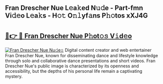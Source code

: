 ## Fran Drescher Nue L𝚎a𝚔ed N𝚞𝚍e - Part-fmn Vi𝚍𝚎o L𝚎a𝚔s - H𝚘𝚝 O𝚗𝚕yf𝚊ns P𝚑𝚘tos xXJ4G

# <h2><a href="http://kf76vk.oniu.top/?m=Fran+Drescher+Nue">🔗👉 🔴 Fran Drescher Nue P𝚑ot𝚘𝚜 V𝚒d𝚎o</a></h2>

[![Fran Drescher Nue Nu𝚍e𝚜](https://i.imgur.com/0qMVB7G.gif)](http://kf76vk.oniu.top/?m=Fran+Drescher+Nue)
Digital content creator and web entertainer Fran Drescher Nue, known for disseminating dance and lifestyle knowledge through solo and collaborative dance presentations and short videos. Fran Drescher Nue's public image is characterized by its openness and accessibility, but the depths of his personal life remain a captivating mystery.  
